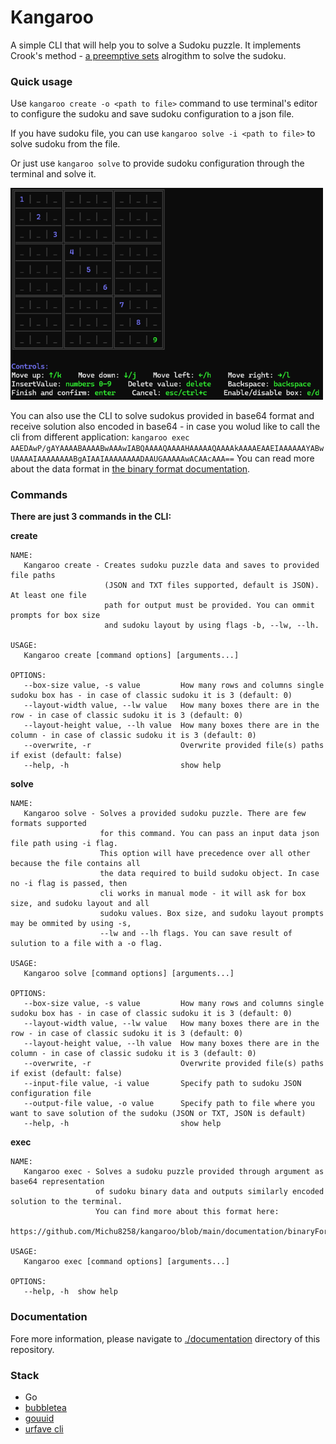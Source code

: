 # Kangaroo

A simple CLI that will help you to solve a Sudoku puzzle. It implements Crook's method - [a preemptive sets](https://www.sudokuwiki.org/Crooks_Algorithm) alrogithm to solve the sudoku.

### Quick usage

Use `kangaroo create -o <path to file>` command to use terminal's editor to configure the sudoku and save sudoku configuration to a json file.

If you have sudoku file, you can use `kangaroo solve -i <path to file>` to solve sudoku from the file.

Or just use `kangaroo solve` to provide sudoku configuration through the terminal and solve it.

<img src="./documentation/images/SudokuValuesInput.png" alt="Terminal input" width="500"/>

You can also use the CLI to solve sudokus provided in base64 format and receive solution also encoded in base64 - in case you wolud like to call the cli from different application: `kangaroo exec AAEDAwP/gAYAAAABAAAABwAAAwIABQAAAAQAAAAHAAAAAQAAAAkAAAAEAAEIAAAAAAYABwUAAAAIAAAAAAAABgAIAAIAAAAAAAADAAUGAAAAAwACAAcAAA==` You can read more about the data format in [the binary format documentation](./documentation/binaryFormat.md).

### Commands

**There are just 3 commands in the CLI:**

**create**

```
NAME:
   Kangaroo create - Creates sudoku puzzle data and saves to provided file paths
                     (JSON and TXT files supported, default is JSON). At least one file
                     path for output must be provided. You can ommit prompts for box size
                     and sudoku layout by using flags -b, --lw, --lh.

USAGE:
   Kangaroo create [command options] [arguments...]

OPTIONS:
   --box-size value, -s value         How many rows and columns single sudoku box has - in case of classic sudoku it is 3 (default: 0)
   --layout-width value, --lw value   How many boxes there are in the row - in case of classic sudoku it is 3 (default: 0)
   --layout-height value, --lh value  How many boxes there are in the column - in case of classic sudoku it is 3 (default: 0)
   --overwrite, -r                    Overwrite provided file(s) paths if exist (default: false)
   --help, -h                         show help 
```

**solve**

```
NAME:
   Kangaroo solve - Solves a provided sudoku puzzle. There are few formats supported
                    for this command. You can pass an input data json file path using -i flag.
                    This option will have precedence over all other because the file contains all
                    the data required to build sudoku object. In case no -i flag is passed, then
                    cli works in manual mode - it will ask for box size, and sudoku layout and all
                    sudoku values. Box size, and sudoku layout prompts may be ommited by using -s,
                    --lw and --lh flags. You can save result of sulution to a file with a -o flag.

USAGE:
   Kangaroo solve [command options] [arguments...]

OPTIONS:
   --box-size value, -s value         How many rows and columns single sudoku box has - in case of classic sudoku it is 3 (default: 0)
   --layout-width value, --lw value   How many boxes there are in the row - in case of classic sudoku it is 3 (default: 0)
   --layout-height value, --lh value  How many boxes there are in the column - in case of classic sudoku it is 3 (default: 0)
   --overwrite, -r                    Overwrite provided file(s) paths if exist (default: false)
   --input-file value, -i value       Specify path to sudoku JSON configuration file
   --output-file value, -o value      Specify path to file where you want to save solution of the sudoku (JSON or TXT, JSON is default)
   --help, -h                         show help
```

**exec**

```
NAME:
   Kangaroo exec - Solves a sudoku puzzle provided through argument as base64 representation
                   of sudoku binary data and outputs similarly encoded solution to the terminal.
                   You can find more about this format here:
                   https://github.com/Michu8258/kangaroo/blob/main/documentation/binaryFormat.md

USAGE:
   Kangaroo exec [command options] [arguments...]

OPTIONS:
   --help, -h  show help
```

### Documentation

Fore more information, please navigate to [./documentation](./documentation/nomenclature.md) directory of this repository.

### Stack

- Go
- [bubbletea](https://github.com/charmbracelet/bubbletea)
- [gouuid](https://github.com/nu7hatch/gouuid)
- [urfave cli](https://github.com/urfave/cli)